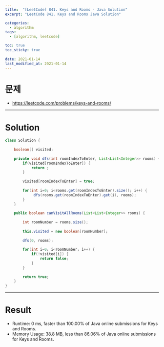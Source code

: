 ```yaml
---
title:  "[LeetCode] 841. Keys and Rooms - Java Solution"
excerpt: "LeetCode 841. Keys and Rooms Java Solution"

categories:
  - algorithm
tags:
  - [algorithm, leetcode]

toc: true
toc_sticky: true
 
date: 2021-01-14
last_modified_at: 2021-01-14
---
```

# 문제
- https://leetcode.com/problems/keys-and-rooms/

---

# Solution

``` java
class Solution {
    
    boolean[] visited;
    
    private void dfs(int roomIndexToEnter, List<List<Integer>> rooms) {
        if(visited[roomIndexToEnter]) {
            return ;
        }
        
        visited[roomIndexToEnter] = true;
        
        for(int i=0; i<rooms.get(roomIndexToEnter).size(); i++) {
             dfs(rooms.get(roomIndexToEnter).get(i), rooms);
        }
    }
    
    public boolean canVisitAllRooms(List<List<Integer>> rooms) {
        
        int roomNumber = rooms.size();
        
        this.visited = new boolean[roomNumber];
        
        dfs(0, rooms);        
        
        for(int i=0; i<roomNumber; i++) {
            if(!visited[i]) {
                return false;
            }
        }
        
        return true;        
    }
}
```

---

# Result
- Runtime: 0 ms, faster than 100.00% of Java online submissions for Keys and Rooms.
- Memory Usage: 38.8 MB, less than 86.06% of Java online submissions for Keys and Rooms.

